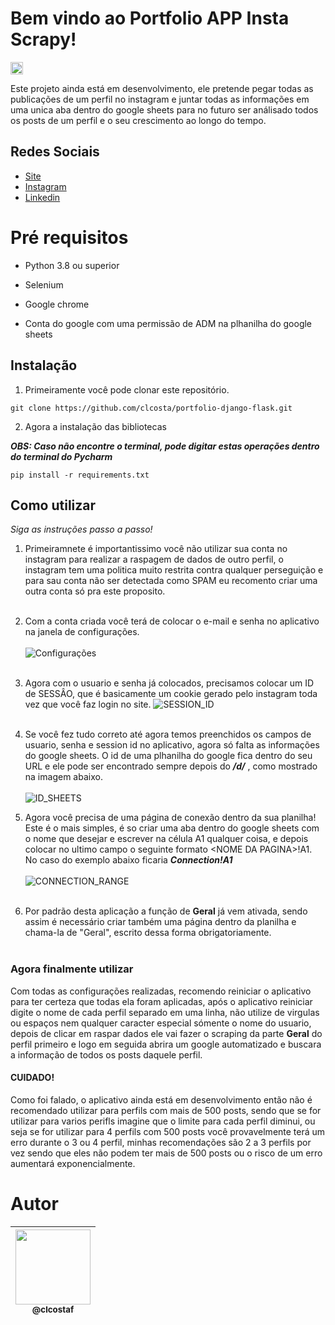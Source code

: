 # Bem vindo ao **Portfolio APP Insta Scrapy**!
<p><img height="20" src="https://img.shields.io/badge/Version-BETA3.0-blue"/></p>

Este projeto ainda está em desenvolvimento, ele pretende pegar todas as publicações de um perfil no instagram e juntar todas as informações em uma unica aba dentro do google sheets para no futuro ser análisado todos os posts de um perfil e o seu crescimento ao longo do tempo.

## Redes Sociais
* [Site](https://portfolio-claudio.herokuapp.com)
* [Instagram](https://www.instagram.com/claudiogfez/)
* [Linkedin](https://www.linkedin.com/in/clcostaf/)

# Pré requisitos

- Python 3.8 ou superior

- Selenium

- Google chrome

- Conta do google com uma permissão de ADM na plhanilha do google sheets


## Instalação

1. Primeiramente você pode clonar este repositório.

```
git clone https://github.com/clcosta/portfolio-django-flask.git
```

2. Agora a instalação das bibliotecas

*__OBS: Caso não encontre o terminal, pode digitar estas operações dentro do terminal do Pycharm__*

```
pip install -r requirements.txt
```

## Como utilizar

_Siga as instruções passo a passo!_ 

1. Primeiramnete é importantissimo você não utilizar sua conta no instagram para realizar a raspagem de dados de outro perfil, o instagram tem uma politica muito restrita contra qualquer perseguição e para sau conta não ser detectada como SPAM eu recomento criar uma outra conta só pra este proposito.<br><br>

2. Com a conta criada você terá de colocar o e-mail e senha no aplicativo na janela de configurações.<br><br>
 ![Configurações](https://i.ibb.co/F0RKvVB/usuario-senha.png)
<br><br>

3. Agora com o usuario e senha já colocados, precisamos colocar um ID de SESSÂO, que é basicamente um cookie gerado pelo instagram toda vez que você faz login no site.
 ![SESSION_ID](https://warehouse-camo.ingress.cmh1.psfhosted.org/53ef824d6e71053b3c1bf530da7004c04af479ee/68747470733a2f2f7261772e67697468756275736572636f6e74656e742e636f6d2f796f67657368776172616e30312f696e7374616772616d792f6d61737465722f73616d706c65732f73657373696f6e69642e676966)
<br><br>

4. Se você fez tudo correto até agora temos preenchidos os campos de usuario, senha e session id no aplicativo, agora só falta as informações do google sheets.
O id de uma plhanilha do google fica dentro do seu URL e ele pode ser encontrado sempre depois do *__/d/__* , como mostrado na imagem abaixo.<br><br>
![ID_SHEETS](https://i.ibb.co/KwDnMNR/image.png)

5. Agora você precisa de uma página de conexão dentro da sua planilha! Este é o mais simples, é so criar uma aba dentro do google sheets com o nome que desejar e escrever na célula A1 qualquer coisa, e depois colocar no ultimo campo o seguinte formato \<NOME DA PAGINA>!A1. No caso do exemplo abaixo ficaria *__Connection!A1__* <br><br>
![CONNECTION_RANGE](https://i.ibb.co/g4gLgzS/connection.png)
<br><br>

6. Por padrão desta aplicação a função de **Geral** já vem ativada, sendo assim é necessário criar também uma página dentro da planilha e chama-la de "Geral", escrito dessa forma obrigatoriamente.
<br><br>
### __Agora finalmente utilizar__
  Com todas as configurações realizadas, recomendo reiniciar o aplicativo para ter certeza que todas ela foram aplicadas, após o aplicativo reiniciar digite o nome de cada perfil separado em uma linha, não utilize de virgulas ou espaços nem qualquer caracter especial sómente o nome do usuario, depois de clicar em raspar dados ele vai fazer o scraping da parte **Geral** do perfil primeiro e logo em seguida abrira um google automatizado e buscara a informação de todos os posts daquele perfil.

#### __CUIDADO!__
  Como foi falado, o aplicativo ainda está em desenvolvimento então não é recomendado utilizar para perfils com mais de 500 posts, sendo que se for utilizar para varios perifls imagine que o limite para cada perfil diminui, ou seja se for utilizar para 4 perfils com 500 posts você provavelmente terá um erro durante o 3 ou 4 perfil, minhas recomendações são 2 a 3 perfils por vez sendo que eles não podem ter mais de 500 posts ou o risco de um erro aumentará exponencialmente.

# Autor
| [<img src="https://avatars.githubusercontent.com/u/83929403?v=4" width=120><br><sub>@clcostaf</sub>](https://github.com/clcosta) |
| :---: |
